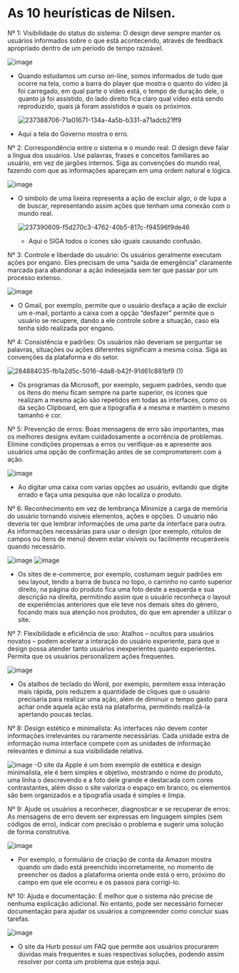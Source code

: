 # As 10 heurísticas de Nilsen.

Nº 1: Visibilidade do status do sistema:
O design deve sempre manter os usuários informados sobre o que está acontecendo, através de feedback apropriado dentro de um período de tempo razoável.

![image](https://github.com/jxqlnm/bertoti_bot/assets/128145943/59066b5d-1843-42d1-a908-2423226b3656)


- Quando estudamos um curso on-line, somos informados de tudo que ocorre na tela, como a barra do player que mostra o quanto do vídeo já foi carregado, em qual parte o vídeo está, o tempo de duração dele, o quanto já foi assistido, do lado direito fica claro qual vídeo está sendo reproduzido, quais já foram assistidos e quais os próximos.

  ![237388706-71a01671-134a-4a5b-b331-a71adcb21ff9](https://github.com/jxqlnm/bertoti_bot/assets/128145943/49155597-bb1c-47ca-b146-12324e8216de)
 
 -  Aqui a tela do Governo mostra o erro.


Nº 2: Correspondência entre o sistema e o mundo real:
O design deve falar a língua dos usuários. Use palavras, frases e conceitos familiares ao usuário, em vez de jargões internos. Siga as convenções do mundo real, fazendo com que as informações apareçam em uma ordem natural e lógica.

![image](https://github.com/jxqlnm/bertoti_bot/assets/128145943/8733f2a1-b17a-4499-bef2-dc8f169b7425)

- O símbolo de uma lixeira representa a ação de excluir algo, o de lupa a de buscar, representando assim ações que tenham uma conexão com o mundo real.

  ![237390609-f5d270c3-4762-40b5-817c-f94596f9de46](https://github.com/jxqlnm/bertoti_bot/assets/128145943/174ad340-214f-4628-9345-4deaf680897d)

  - Aqui o SIGA todos o ícones são iguais causando confusão.



Nº 3: Controle e liberdade do usuário:
Os usuários geralmente executam ações por engano. Eles precisam de uma “saída de emergência” claramente marcada para abandonar a ação indesejada sem ter que passar por um processo extenso.

![image](https://github.com/jxqlnm/bertoti_bot/assets/128145943/31486e7f-ec61-4584-a2d5-ee408fd659c6)

- O Gmail, por exemplo, permite que o usuário desfaça a ação de excluir um e-mail, portanto a caixa com a opção “desfazer” permite que o usuário se recupere, dando a ele controle sobre a situação, caso ela tenha sido realizada por engano.


Nº 4: Consistência e padrões:
Os usuários não deveriam se perguntar se palavras, situações ou ações diferentes significam a mesma coisa. Siga as convenções da plataforma e do setor.

![284884035-fb1a2d5c-5016-4da8-b42f-91d61c881bf9 (1)](https://github.com/jxqlnm/bertoti_bot/assets/128145943/0e011402-1159-49ee-9318-65ebb53e51fc)

- Os programas da Microsoft, por exemplo, seguem padrões, sendo que os itens do menu ficam sempre na parte superior, os ícones que realizam a mesma ação são repetidos em todas as interfaces, como os da seção Clipboard, em que a tipografia é a mesma e mantém o mesmo tamanho e cor.


Nº 5: Prevenção de erros:
Boas mensagens de erro são importantes, mas os melhores designs evitam cuidadosamente a ocorrência de problemas. Elimine condições propensas a erros ou verifique-as e apresente aos usuários uma opção de confirmação antes de se comprometerem com a ação.

![image](https://github.com/jxqlnm/bertoti_bot/assets/128145943/0614c8d8-daa8-4f18-8d40-5d727b419611)

- Ao digitar uma caixa com varias opções ao usuário, evitando que digite errado e faça uma pesquisa que não localiza o produto.

Nº 6: Reconhecimento em vez de lembrança
Minimize a carga de memória do usuário tornando visíveis elementos, ações e opções. O usuário não deveria ter que lembrar informações de uma parte da interface para outra. As informações necessárias para usar o design (por exemplo, rótulos de campos ou itens de menu) devem estar visíveis ou facilmente recuperáveis ​​quando necessário.

![image](https://github.com/jxqlnm/bertoti_bot/assets/128145943/1d794139-6b29-47c4-8f68-a8ee48d1034a) 
![image](https://github.com/jxqlnm/bertoti_bot/assets/128145943/c48c6bec-95c8-4d36-ab65-160a016d6ffb)

- Os sites de e-commerce, por exemplo, costumam seguir padrões em seu layout, tendo a barra de busca no topo, o carrinho no canto superior direito, na página do produto fica uma foto deste a esquerda e sua descrição na direita, permitindo assim que o usuário reconheça o layout de experiências anteriores que ele teve nos demais sites do gênero, focando mais sua atenção nos produtos, do que em aprender a utilizar o site.

Nº 7: Flexibilidade e eficiência de uso:
Atalhos – ocultos para usuários novatos – podem acelerar a interação do usuário experiente, para que o design possa atender tanto usuários inexperientes quanto experientes. Permita que os usuários personalizem ações frequentes.

![image](https://github.com/jxqlnm/bertoti_bot/assets/128145943/198c3725-818b-436f-a5a2-9187a00865a9)

- Os atalhos de teclado do Word, por exemplo, permitem essa interação mais rápida, pois reduzem a quantidade de cliques que o usuário precisaria para realizar uma ação, além de diminuir o tempo gasto para achar onde aquela ação está na plataforma, permitindo realizá-la apertando poucas teclas.

Nº 8: Design estético e minimalista:
As interfaces não devem conter informações irrelevantes ou raramente necessárias. Cada unidade extra de informação numa interface compete com as unidades de informação relevantes e diminui a sua visibilidade relativa.

![image](https://github.com/jxqlnm/bertoti_bot/assets/128145943/08686a44-5005-48f2-b03d-12d50e3cd27a)
-O site da Apple é um bom exemplo de estética e design minimalista, ele é bem simples e objetivo, mostrando o nome do produto, uma linha o descrevendo e a foto dele grande e destacada com cores contrastantes, além disso o site valoriza o espaço em branco, os elementos são bem organizados e a tipografia usada é simples e limpa.


Nº 9: Ajude os usuários a reconhecer, diagnosticar e se recuperar de erros:
As mensagens de erro devem ser expressas em linguagem simples (sem códigos de erro), indicar com precisão o problema e sugerir uma solução de forma construtiva.

![image](https://github.com/jxqlnm/bertoti_bot/assets/128145943/ce2d0064-12b0-4e27-8134-c9f451a537bc)

- Por exemplo, o formulário de criação de conta da Amazon mostra quando um dado está preenchido incorretamente, no momento de preencher os dados a plataforma orienta onde está o erro, próximo do campo em que ele ocorreu e os passos para corrigi-lo.


Nº 10: Ajuda e documentação:
É melhor que o sistema não precise de nenhuma explicação adicional. No entanto, pode ser necessário fornecer documentação para ajudar os usuários a compreender como concluir suas tarefas.

![image](https://github.com/jxqlnm/bertoti_bot/assets/128145943/babf23e8-a250-4158-9342-0732f0898c60)

- O site da Hurb possui um FAQ que permite aos usuários procurarem dúvidas mais frequentes e suas respectivas soluções, podendo assim resolver por conta um problema que esteja aqui.
